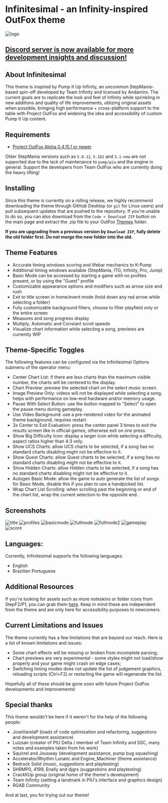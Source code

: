 # Infinitesimal - an Infinity-inspired OutFox theme

![logo](https://raw.githubusercontent.com/dj505/Infinitesimal/main/Graphics/Logo/Logo%20(doubleres).png)

## [Discord server is now available for more development insights and discussion!](https://discord.gg/ex6e4jNm6s)

## About Infinitesimal
This theme is inspired by Pump It Up Infinity, an uncommon StepMania-based spin-off developed by Team Infinity and licensed by Andamiro. The current goals are to replicate the look and feel of Infinity while sprinkling in new additions and quality of life improvements, utilizing original assets when possible, bringing high performance + cross-platform support to the table with Project OutFox and widening the idea and accessibility of custom Pump It Up content.

## Requirements
* [Project OutFox Alpha 0.4.15.1 or newer](https://projectoutfox.com/downloads)

Older StepMania versions such as `5.0.12`, `5.1b2` and `5.1-new` are not supported due to the lack of maintenance to `pump/piu` and the engine in general. Support the developers from Team OutFox who are currently doing the heavy lifting!

## Installing
Since this theme is currently on a rolling release, we highly recommend downloading the theme through GitHub Desktop (or `git` for Linux users) and pull subsequent updates that are pushed to the repository. If you're unable to do so, you can also download from the `Code > Download ZIP` button on the main page and extract the .zip file to your OutFox [Themes](https://outfox.wiki/user-guide/config/folders/#themes) folder.

**If you are upgrading from a previous version by `Download ZIP`, fully delete the old folder first. Do not merge the new folder into the old.**

## Theme Features
* Accurate timing windows scoring and lifebar mechanics to K-Pump
* Additional timing windows available (StepMania, ITG, Infinity, Pro, Jump)
* Basic Mode can be accessed by starting a game with no profiles present, or by using the "Guest" profile
* Customizable appearance options and modifiers such as arrow size and rush
* Exit to title screen in home/event mode (hold down any red arrow while selecting a folder)
* Fully customizable background filters, choose to filter playfield only or the entire screen
* Measures and song progress display
* Multiply, Automatic and Constant scroll speeds
* Visualize chart information while selecting a song, previews are currently WIP

## Theme-Specific Toggles
The following features can be configured via the Infinitesimal Options submenu of the operator menu:
* Center Chart List: if there are less charts than the maximum visible number, the charts will be centered to the display.
* Chart Preview: preview the selected chart on the select music screen.
* Image Preview Only: videos will not be displayed while selecting a song, helps with performance on low-end hardware and/or memory usage.
* Pause With Select Button: use the button mapped to "Select" to open the pause menu during gameplay.
* Use Video Background: use a pre-rendered video for the animated theme background, requires restart.
* 3x Center to Exit Evaluation: press the center panel 3 times to exit the results screen like in official games, otherwise exit on one press.
* Show Big Difficulty Icon: display a larger icon while selecting a difficulty, aspect ratios higher than 4:3 only.
* Show UCS Charts: allow UCS charts to be selected, if a song has no standard charts disabling might not be effective to it.
* Show Quest Charts: allow Quest charts to be selected, if a song has no standard charts disabling might not be effective to it.
* Show Hidden Charts: allow Hidden charts to be selected, if a song has no standard charts disabling might not be effective to it.
* Autogen Basic Mode: allow the game to auto generate the list of songs for Basic Mode, disable this if you plan to use a handpicked list.
* Wrap Chart List Scrolling: when scrolling past the beginning or end of the chart list, wrap the current selection to the opposite end.

## Screenshots
![title](https://user-images.githubusercontent.com/12992355/169429472-57019244-4eea-4a37-ba9a-fa2c030f27b5.png)
![profiles](https://user-images.githubusercontent.com/12992355/169429484-610a360b-d40e-4034-a2db-efdd5c1ef1a0.png)
![basicmode](https://user-images.githubusercontent.com/12992355/169429494-9ae882f1-dc13-41e3-aa86-1762e84031f8.png)
![fullmode](https://user-images.githubusercontent.com/12992355/169429499-c3ebf0d7-a25c-4edc-bd0d-519e2dc1cc4d.png)
![fullmode2](https://user-images.githubusercontent.com/12992355/169429505-6e4d3226-2454-46ed-9db8-c35039873f75.png)
![gameplay](https://user-images.githubusercontent.com/12992355/169429514-003c23fd-c01e-4762-aef6-75a5764c5131.png)
![score](https://user-images.githubusercontent.com/12992355/169429518-7daabf3f-b38b-40e6-9ac9-efa512d932b8.png)

## Languages:
Currently, Infinitesimal supports the following languages:
* English
* Brazilian Portuguese

## Additional Resources
If you're looking for assets such as more noteskins or folder icons from StepF2/P1, you can grab them [here](https://drive.google.com/drive/folders/1pO9rbaPUwTTDFuEo_4tX8S1BEwmfukeF?usp=sharing). Keep in mind these are independent from the theme and are only here for accessibility purposes to newcomers.

## Current Limitations and Issues
The theme currently has a few limitations that are beyond our reach. Here is a list of known limitations and issues:
* Some chart effects will be missing or broken from incomplete parsing;
* Chart previews are very experimental - some styles might not load/show properly and your game might crash on edge cases;
* Switching timing modes does not update the list of judgement graphics, reloading scripts (Ctrl+F2) or restarting the game will regenerate the list.

Hopefully all of these should be gone soon with future Project OutFox developments and improvements!

## Special thanks
This theme wouldn't be here if it weren't for the help of the following people:
* JoseVarelaP (loads of code optimization and refactoring, suggestions and development assistance)
* Luizsan (creator of PIU Delta / member of Team Infinity and SSC, many notes and examples taken from his work)
* Squirrel and Jousway (development assistance, pump bug squashing)
* Accelerator/Rhythm Lunatic and Engine_Machiner (theme assistance)
* Bedrock Solid (music, suggestions and playtesting)
* SHRMP0, 4199, Enally and djgrs (suggestions and playtesting)
* CrackItUp group (original home of the theme's development)
* Team Infinity (setting a landmark in PIU's interface and graphics design)
* RGAB Community

And at last, you for trying out our theme!
